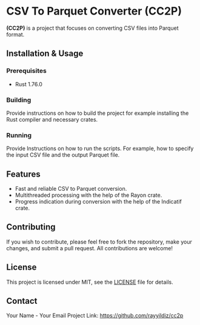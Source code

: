 # CSV To Parquet Converter (CC2P)

**(CC2P)** is a project that focuses on converting CSV files into Parquet format.

## Installation & Usage

### Prerequisites

- Rust 1.76.0

### Building

Provide instructions on how to build the project for example installing the Rust compiler and necessary crates.

### Running

Provide Instructions on how to run the scripts. For example, how to specify the input CSV file and the output Parquet file.

## Features

- Fast and reliable CSV to Parquet conversion.
- Multithreaded processing with the help of the Rayon crate.
- Progress indication during conversion with the help of the Indicatif crate.

## Contributing

If you wish to contribute, please feel free to fork the repository, make your changes, and submit a pull request. All contributions are welcome!

## License

This project is licensed under MIT, see the [LICENSE](LICENSE) file for details.

## Contact

Your Name - Your Email
Project Link: https://github.com/rayyildiz/cc2p
